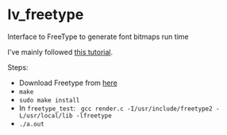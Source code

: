 # lv_freetype
Interface to FreeType to generate font bitmaps run time


I've mainly followed [this tutorial](https://www.freetype.org/freetype2/docs/tutorial/step1.html).

Steps:
- Download Freetype from [here](https://sourceforge.net/projects/freetype/files/)
- `make`
- `sudo make install`
- In `freetype_test`: ` gcc render.c -I/usr/include/freetype2 -L/usr/local/lib -lfreetype`
- `./a.out`
